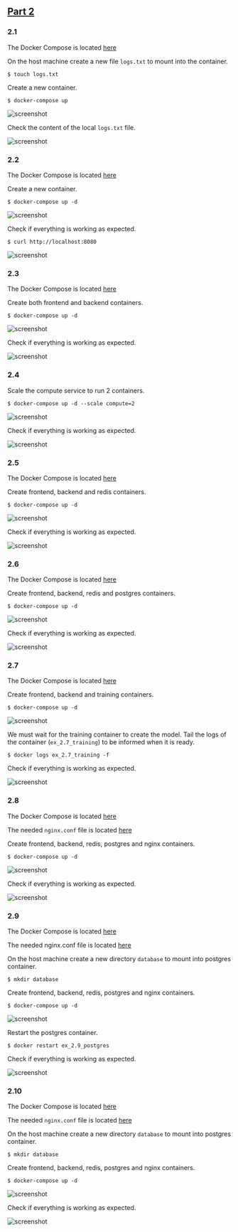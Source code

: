 ## [Part 2](https://devopswithdocker.com/part2/)

### 2.1

The Docker Compose is located [here](Part2/2.1/docker-compose.yaml)

On the host machine create a new file `logs.txt` to mount into the container.

`$ touch logs.txt`

Create a new container.

`$ docker-compose up`

![screenshot](Part2/2.1/img/2.1_up.png)

Check the content of the local `logs.txt` file.

![screenshot](Part2/2.1/img/2.1_volume.png)

### 2.2

The Docker Compose is located [here](Part2/2.2/docker-compose.yaml)

Create a new container.

`$ docker-compose up -d`

![screenshot](Part2/2.2/img/2.2_up.png)

Check if everything is working as expected.

`$ curl http://localhost:8080`

![screenshot](Part2/2.2/img/2.2_curl.png)

### 2.3

The Docker Compose is located [here](Part2/2.3/docker-compose.yaml)

Create both frontend and backend containers.

`$ docker-compose up -d`

![screenshot](Part2/2.3/img/2.3_up.png)

Check if everything is working as expected.

![screenshot](Part2/2.3/img/2.3_check.jpg)

### 2.4

Scale the compute service to run 2 containers.

`$ docker-compose up -d --scale compute=2`

![screenshot](Part2/2.4/img/2.4_up.png)

Check if everything is working as expected.

![screenshot](Part2/2.4/img/2.4_check.jpg)

### 2.5

The Docker Compose is located [here](Part2/2.5/docker-compose.yaml)

Create frontend, backend and redis containers.

`$ docker-compose up -d`

![screenshot](Part2/2.5/img/2.5_up.png)

Check if everything is working as expected.

![screenshot](Part2/2.5/img/2.5_check.jpg)

### 2.6

The Docker Compose is located [here](Part2/2.6/docker-compose.yaml)

Create frontend, backend, redis and postgres containers.

`$ docker-compose up -d`

![screenshot](Part2/2.6/img/2.6_up.png)

Check if everything is working as expected.

![screenshot](Part2/2.6/img/2.6_check.jpg)

### 2.7

The Docker Compose is located [here](Part2/2.7/docker-compose.yaml)

Create frontend, backend and training containers.

`$ docker-compose up -d`

![screenshot](Part2/2.7/img/2.7_up.png)

We must wait for the training container to create the model. Tail the logs of the container (`ex_2.7_training`) to be informed when it is ready.

`$ docker logs ex_2.7_training -f`

Check if everything is working as expected.

![screenshot](Part2/2.7/img/2.7_check.jpg)

### 2.8

The Docker Compose is located [here](Part2/2.8/docker-compose.yaml)

The needed `nginx.conf` file is located [here](Part2/2.8/nginx.conf)

Create frontend, backend, redis, postgres and nginx containers.

`$ docker-compose up -d`

![screenshot](Part2/2.8/img/2.8_up.png)

Check if everything is working as expected.

![screenshot](Part2/2.8/img/2.8_check.jpg)

### 2.9

The Docker Compose is located [here](Part2/2.9/docker-compose.yaml)

The needed nginx.conf file is located [here](Part2/2.9/nginx.conf)

On the host machine create a new directory `database` to mount into postgres container.

`$ mkdir database`

Create frontend, backend, redis, postgres and nginx containers.

`$ docker-compose up -d`

![screenshot](Part2/2.9/img/2.9_up.png)

Restart the postgres container.

`$ docker restart ex_2.9_postgres`

Check if everything is working as expected.

![screenshot](Part2/2.9/img/2.9_check.jpg)

### 2.10

The Docker Compose is located [here](Part2/2.10/docker-compose.yaml)

The needed `nginx.conf` file is located [here](Part2/2.10/nginx.conf)

On the host machine create a new directory `database` to mount into postgres container.

`$ mkdir database`

Create frontend, backend, redis, postgres and nginx containers.

`$ docker-compose up -d`

![screenshot](Part2/2.10/img/2.10_up.png)

Check if everything is working as expected.

![screenshot](Part2/2.10/img/2.10_check.jpg)